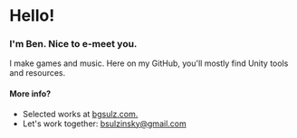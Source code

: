 # Hello! 
### I'm Ben. Nice to e-meet you. 
I make games and music. Here on my GitHub, you'll mostly find Unity tools and resources.

#### More info?
- Selected works at [bgsulz.com.](https://bgsulz.com)
- Let's work together: bsulzinsky@gmail.com
